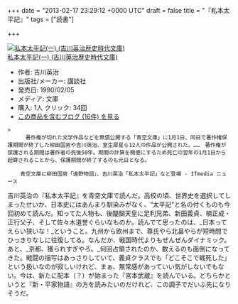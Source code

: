 
+++
date = "2013-02-17 23:29:12 +0000 UTC"
draft = false
title = "『私本太平記』"
tags = ["読書"]

+++
<div class="hatena-asin-detail"><a href="http://www.amazon.co.jp/exec/obidos/ASIN/4061965638/bestylesnet-22/"><img src="http://ecx.images-amazon.com/images/I/21Z5KQZY22L._SL160_.jpg" class="hatena-asin-detail-image" alt="私本太平記(一) (吉川英治歴史時代文庫)" title="私本太平記(一) (吉川英治歴史時代文庫)"/></a><div class="hatena-asin-detail-info"><a href="http://www.amazon.co.jp/exec/obidos/ASIN/4061965638/bestylesnet-22/">私本太平記(一) (吉川英治歴史時代文庫)</a><ul><li><span class="hatena-asin-detail-label">作者:</span> 吉川英治</li><li><span class="hatena-asin-detail-label">出版社/メーカー:</span> 講談社</li><li><span class="hatena-asin-detail-label">発売日:</span> 1990/02/05</li><li><span class="hatena-asin-detail-label">メディア:</span> 文庫</li><li><span class="hatena-asin-detail-label">購入</span>: 1人 <span class="hatena-asin-detail-label">クリック</span>: 34回</li><li><a href="http://d.hatena.ne.jp/asin/4061965638/bestylesnet-22" target="_blank">この商品を含むブログ (16件) を見る</a></li></ul></div><div class="hatena-asin-detail-foot"></div></div>

    >
        　著作権が切れた文学作品などを無償公開する「青空文庫」に1月1日、同日で著作権保護期間が終了した柳田国男や吉川英治、室生犀星ら12人の作品が公開された。……　著作権が保護される期間は著作者の死後50年。期間の計算を簡便にするため死亡の翌年の1月1日から起算されることから、保護期間が終了するのも元日となる。

        青空文庫に柳田国男「遠野物語」、吉川英治「私本太平記」など登場 - ITmedia ニュース
    
吉川英治の『私本太平記』を青空文庫で読んだ。高校の頃、世界史を選択してしまったせいか、日本史にはあんまり馴染みがなく、“太平記”と名の付くものも今回初めて読んだ。知ってた人物も、後醍醐天皇に足利兄弟、新田義貞、楠正成・正行父子、そして佐々木道誉ぐらいなものか。読んでて思ったのは、_日本ってえらい狭いな！_ということ。九州から欧州まで、尊氏やら北畠やらが短時間でひっきりなしに往復してる。なんだか、戦国時代よりもぜんぜんダイナミック。あと、_京都、獲られすぎやろ。_何回占領されたのか、数えるのも面倒になってきた。戦闘の描写はあっさりしていて、義貞クラスでも「どこそこで戦死した」という扱いなのが寂しいけれど、まぁ、無常感があっていい気がしないでもない。今は、新たに配本（？）が始まった『宮本武蔵』を読んでいる。どちらかというと『新・平家物語』の方を読みたいのだけれど、この調子でだいぶ先になりそうだ。


